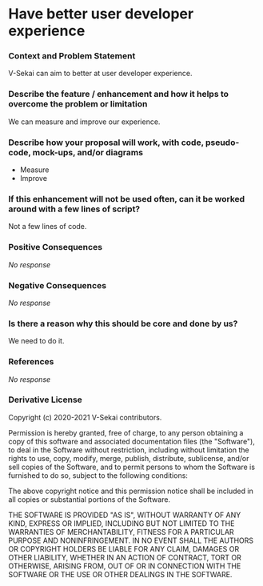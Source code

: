 # Have better user developer experience

### Context and Problem Statement

V-Sekai can aim to better at user developer experience.

### Describe the feature / enhancement and how it helps to overcome the problem or limitation

We can measure and improve our experience.

### Describe how your proposal will work, with code, pseudo-code, mock-ups, and/or diagrams

- Measure
- Improve

### If this enhancement will not be used often, can it be worked around with a few lines of script?

Not a few lines of code.

### Positive Consequences

_No response_

### Negative Consequences

_No response_

### Is there a reason why this should be core and done by us?

We need to do it.

### References

_No response_

### Derivative License

Copyright (c) 2020-2021 V-Sekai contributors.

Permission is hereby granted, free of charge, to any person obtaining a copy
of this software and associated documentation files (the "Software"), to deal
in the Software without restriction, including without limitation the rights
to use, copy, modify, merge, publish, distribute, sublicense, and/or sell
copies of the Software, and to permit persons to whom the Software is
furnished to do so, subject to the following conditions:

The above copyright notice and this permission notice shall be included in all
copies or substantial portions of the Software.

THE SOFTWARE IS PROVIDED "AS IS", WITHOUT WARRANTY OF ANY KIND, EXPRESS OR
IMPLIED, INCLUDING BUT NOT LIMITED TO THE WARRANTIES OF MERCHANTABILITY,
FITNESS FOR A PARTICULAR PURPOSE AND NONINFRINGEMENT. IN NO EVENT SHALL THE
AUTHORS OR COPYRIGHT HOLDERS BE LIABLE FOR ANY CLAIM, DAMAGES OR OTHER
LIABILITY, WHETHER IN AN ACTION OF CONTRACT, TORT OR OTHERWISE, ARISING FROM,
OUT OF OR IN CONNECTION WITH THE SOFTWARE OR THE USE OR OTHER DEALINGS IN THE
SOFTWARE.
